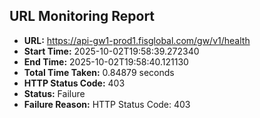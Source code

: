 ## URL Monitoring Report

- **URL:** https://api-gw1-prod1.fisglobal.com/gw/v1/health
- **Start Time:** 2025-10-02T19:58:39.272340
- **End Time:** 2025-10-02T19:58:40.121130
- **Total Time Taken:** 0.84879 seconds
- **HTTP Status Code:** 403
- **Status:** Failure
- **Failure Reason:** HTTP Status Code: 403
